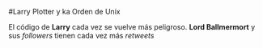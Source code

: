 #Larry Plotter y ka Orden de Unix

El código de **Larry** cada vez se vuelve más peligroso.
**Lord Ballmermort** y sus *followers* tienen cada vez más *retweets*
